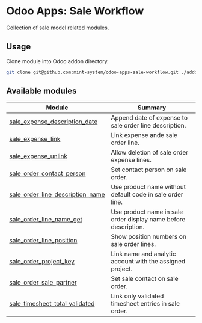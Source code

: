 # Odoo Apps: Sale Workflow

Collection of sale model related modules.

## Usage

Clone module into Odoo addon directory.

```bash
git clone git@github.com:mint-system/odoo-apps-sale-workflow.git ./addons/sale_workflow
```

## Available modules

| Module | Summary |
| --- | --- |
| [sale_expense_description_date](sale_expense_description_date) |         Append date of expense to sale order line description. |
| [sale_expense_link](sale_expense_link) |         Link expense ande sale order line. |
| [sale_expense_unlink](sale_expense_unlink) |         Allow deletion of sale order expense lines. |
| [sale_order_contact_person](sale_order_contact_person) |         Set contact person on sale order. |
| [sale_order_line_description_name](sale_order_line_description_name) |         Use product name without default code in sale order line. |
| [sale_order_line_name_get](sale_order_line_name_get) |         Use product name in sale order display name before description. |
| [sale_order_line_position](sale_order_line_position) |         Show position numbers on sale order lines. |
| [sale_order_project_key](sale_order_project_key) |         Link name and analytic account with the assigned project. |
| [sale_order_sale_partner](sale_order_sale_partner) |         Set sale contact on sale order. |
| [sale_timesheet_total_validated](sale_timesheet_total_validated) |         Link only validated timesheet entries in sale order. |
